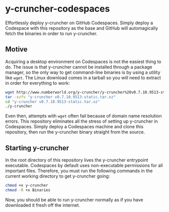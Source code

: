 # y-cruncher-codespaces
Effortlessly deploy y-cruncher on GitHub Codespaces. Simply deploy a Codespace with this repository as the base and GitHub will automagically fetch the binaries in order to run y-cruncher.

## Motive
Acquiring a desktop environment on Codespaces is not the easiest thing to do. The issue is that y-cruncher cannot be installed through a package manager, so the only way to get command-line binaries is by using a utility like `wget`. The Linux download comes in a tarball so you will need to extract in order for everything to work:

```bash
wget http://www.numberworld.org/y-cruncher/y-cruncher%20v0.7.10.9513-static.tar.xz
tar -xzfv "y-cruncher v0.7.10.9513-static.tar.xz"
cd "y-cruncher v0.7.10.9513-static.tar.xz"
./y-cruncher
```

Even then, attempts with `wget` often fail because of domain name resolution errors. This repository eliminates all the stress of setting up y-cruncher in Codespaces. Simply deploy a Codespaces machine and clone this repository, then run the y-cruncher binary straight from the source.

## Starting y-cruncher
In the root directory of this repository lives the y-cruncher entrypoint executable. Codespaces by default uses non-executable permissions for all important files. Therefore, you must run the following commands in the current working directory to get y-cruncher going:

```sh
chmod +x y-cruncher
chmod -R +x Binaries
```

Now, you should be able to run y-cruncher normally as if you have downloaded it fresh off the internet.
